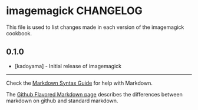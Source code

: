 imagemagick CHANGELOG
=====================

This file is used to list changes made in each version of the imagemagick cookbook.

0.1.0
-----
- [kadoyama] - Initial release of imagemagick

- - -
Check the [Markdown Syntax Guide](http://daringfireball.net/projects/markdown/syntax) for help with Markdown.

The [Github Flavored Markdown page](http://github.github.com/github-flavored-markdown/) describes the differences between markdown on github and standard markdown.
